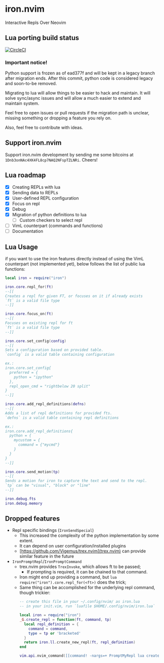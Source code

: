 # iron.nvim

Interactive Repls Over Neovim

## Lua porting build status

[![CircleCI](https://circleci.com/gh/hkupty/iron.nvim.svg?style=shield&circle-token=debdaf36972c979be9ab014b325aa91da3ca0c1c)]()

### Important notice!

Python support is frozen as of ead377f and will be kept in a legacy branch after migration ends.
After this commit, python code is considered legacy and soon-to-be removed.

Migrating to lua will allow things to be easier to hack and maintain. It will solve sync/async issues and
will allow a much easier to extend and maintain system.

Feel free to open issues or pull requests if the migration path is unclear, missing something or dropping a feature you rely on.

Also, feel free to contribute with ideas.

## Support iron.nvim
Support iron.nvim development by sending me some bitcoins at `1Dnb3onNAc4XK4FL8cp7NAQ2NFspTZLNRi`.
Cheers!

## Lua roadmap

- [x] Creating REPLs with lua
- [x] Sending data to REPLs
- [x] User-defined REPL configuration
- [x] Focus on repl
- [x] Debug
- [x] Migration of python definitions to lua
  - [ ] Custom checkers to select repl
- [ ] VimL counterpart (commands and functions)
- [ ] Documentation

## Lua Usage

if you want to use the iron features directly instead of using the VimL counterpart
(not implemented yet), below follows the list of public lua functions:

```lua
local iron = require("iron")

iron.core.repl_for(ft)
--[[
Creates a repl for given FT, or focuses on it if already exists
`ft` is a valid file type
--]]

iron.core.focus_on(ft)
--[[
Focuses on existing repl for ft
`ft` is a valid file type
--]]

iron.core.set_config(config)
--[[
Sets a configuration based on provided table.
`config` is a valid table containing configuration

ex.:
iron.core.set_config{
  preferred = {
    python = "ipython"
  },
  repl_open_cmd = "rightbelow 20 split"
}
--]]

iron.core.add_repl_definitions(defns)
--[[
Adds a list of repl definitions for provided fts.
`defns` is a valid table containing repl definitions

ex.:
iron.core.add_repl_definitions{
  python = {
    mycustom = {
      command = {"mycmd"}
    }
  }
}
--]]

iron.core.send_motion(tp)
--[[
Sends a motion for iron to capture the text and send to the repl.
`tp` can be "visual", "block" or "line"
--]]

iron.debug.fts
iron.debug.memory
```

## Dropped features

- Repl specific bindings (`IronSendSpecial`)
  - This increased the complexity of the python implementation by some extent.
  - It can depend on user configuration/installed plugins
  - [https://github.com/Vigemus/trex.nvim](trex.nvim) can provide similar feature in the future
- `IronPromptRepl`/`IronPromptCommand`
  - trex.nvim provides `TrexInvoke`, which allows ft to be passed;
    - If prompting is required, it can be chained to that command.
  - Iron might end up providing a command, but `lua require("iron").core.repl_for(<ft>)` does the trick;
  - Same thing can be accomplished for the underlying repl command, though trickier:
    ```lua
    -- create this file in your ~/.config/nvim/ as iron.lua
    -- in your init.vim, run `luafile $HOME/.config/nvim/iron.lua`

    local iron = require("iron")
    _G.create_repl = function(ft, command, tp)
      local repl_definition = {
        command = command,
        type = tp or 'bracketed'
      }
      return iron.ll.create_new_repl(ft, repl_definition)
    end

    vim.api.nvim_command([[command! -nargs=+ PromptMyRepl lua create_repl(&ft, <f-args>)]])
    ```
